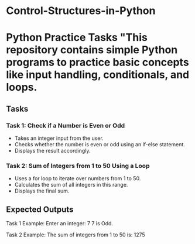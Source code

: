# Control-Structures-in-Python
# Python Practice Tasks "This repository contains simple Python programs to practice basic concepts like input handling, conditionals, and loops.
## Tasks
### Task 1: Check if a Number is Even or Odd
- Takes an integer input from the user.
- Checks whether the number is even or odd using an if-else statement.
- Displays the result accordingly.

### Task 2: Sum of Integers from 1 to 50 Using a Loop
- Uses a for loop to iterate over numbers from 1 to 50.
- Calculates the sum of all integers in this range.
- Displays the final sum.

## Expected Outputs
Task 1 Example:
Enter an integer: 7
7 is Odd.

Task 2 Example:
The sum of integers from 1 to 50 is: 1275

